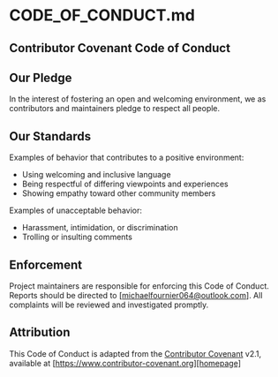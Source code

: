 # CODE_OF_CONDUCT.md

## Contributor Covenant Code of Conduct

## Our Pledge

In the interest of fostering an open and welcoming environment, we as contributors and maintainers pledge to respect all people.

## Our Standards

Examples of behavior that contributes to a positive environment:

- Using welcoming and inclusive language
- Being respectful of differing viewpoints and experiences
- Showing empathy toward other community members

Examples of unacceptable behavior:

- Harassment, intimidation, or discrimination
- Trolling or insulting comments

## Enforcement

Project maintainers are responsible for enforcing this Code of Conduct. Reports should be directed to [michaelfournier064@outlook.com]. All complaints will be reviewed and investigated promptly.

## Attribution

This Code of Conduct is adapted from the [Contributor Covenant][homepage] v2.1, available at [https://www.contributor-covenant.org][homepage]

[homepage]: https://www.contributor-covenant.org
